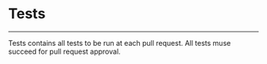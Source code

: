 # Tests
-------
Tests contains all tests to be run at each pull request. 
All tests muse succeed for pull request approval.
